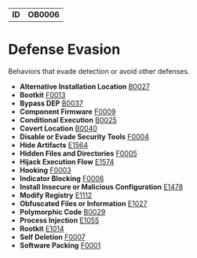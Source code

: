 |||
|---|---|
|**ID**|**OB0006**|


# Defense Evasion #
Behaviors that evade detection or avoid other defenses.

* **Alternative Installation Location** [B0027](../defense-evasion/alter-install-location.md)
* **Bootkit** [F0013](../defense-evasion/boot-sector-mod.md)
* **Bypass DEP** [B0037](../defense-evasion/bypass-dep.md)
* **Component Firmware** [F0009](../persistence/component-firmware.md)
* **Conditional Execution** [B0025](../execution/conditional-execute.md)
* **Covert Location** [B0040](../defense-evasion/covert-location.md)
* **Disable or Evade Security Tools** [F0004](../defense-evasion/disable-security-tools.md)
* **Hide Artifacts** [E1564](../defense-evasion/hide-artifacts.md)
* **Hidden Files and Directories** [F0005](../defense-evasion/hidden-files.md)
* **Hijack Execution Flow** [E1574](../defense-evasion/hijack-execution-flow.md)
* **Hooking** [F0003](../credential-access/hooking.md)
* **Indicator Blocking** [F0006](../defense-evasion/indicator-blocking.md)
* **Install Insecure or Malicious Configuration** [E1478](../defense-evasion/config-mod.md)
* **Modify Registry** [E1112](../defense-evasion/modify-reg.md)
* **Obfuscated Files or Information** [E1027](../defense-evasion/obfuscate-files.md)
* **Polymorphic Code** [B0029](../defense-evasion/polymorphic-code.md)
* **Process Injection** [E1055](../defense-evasion/process-inject.md)
* **Rootkit** [E1014](../defense-evasion/rootkit-behavior.md)
* **Self Deletion** [F0007](../defense-evasion/self-deletion.md)
* **Software Packing** [F0001](../anti-static-analysis/software-packing.md)

